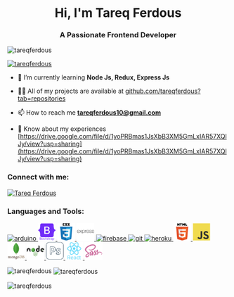 <h1 align="center">Hi, I'm Tareq Ferdous</h1>
<h3 align="center">A Passionate Frontend Developer</h3>

<p align="left"> <img src="https://komarev.com/ghpvc/?username=tareqferdous&label=Profile%20views&color=0e75b6&style=flat" alt="tareqferdous" /> </p>

<p align="left"> <a href="https://github.com/ryo-ma/github-profile-trophy"><img src="https://github-profile-trophy.vercel.app/?username=tareqferdous" alt="tareqferdous" /></a> </p>

- 🌱 I’m currently learning **Node Js, Redux, Express Js**

- 👨‍💻 All of my projects are available at [github.com/tareqferdous?tab=repositories](github.com/tareqferdous?tab=repositories)

- 📫 How to reach me **tareqferdous10@gmail.com**

- 📄 Know about my experiences [https://drive.google.com/file/d/1yoPRBmas1JsXbB3XM5GmLxIAR57XQlJy/view?usp=sharing](https://drive.google.com/file/d/1yoPRBmas1JsXbB3XM5GmLxIAR57XQlJy/view?usp=sharing)

<h3 align="left">Connect with me:</h3>
<p align="left">
<a href="https://fb.com/tareq.ferdos.7/" target="blank"><img align="center" src="https://raw.githubusercontent.com/rahuldkjain/github-profile-readme-generator/neutral-icons/src/images/icons/Social/facebook.svg" alt="Tareq Ferdous" height="30" width="40" /></a>
</p>

<h3 align="left">Languages and Tools:</h3>
<p align="left"> <a href="https://www.arduino.cc/" target="_blank"> <img src="https://cdn.worldvectorlogo.com/logos/arduino-1.svg" alt="arduino" width="40" height="40"/> </a> <a href="https://getbootstrap.com" target="_blank"> <img src="https://raw.githubusercontent.com/devicons/devicon/master/icons/bootstrap/bootstrap-plain-wordmark.svg" alt="bootstrap" width="40" height="40"/> </a> <a href="https://www.w3schools.com/css/" target="_blank"> <img src="https://raw.githubusercontent.com/devicons/devicon/master/icons/css3/css3-original-wordmark.svg" alt="css3" width="40" height="40"/> </a> <a href="https://expressjs.com" target="_blank"> <img src="https://raw.githubusercontent.com/devicons/devicon/master/icons/express/express-original-wordmark.svg" alt="express" width="40" height="40"/> </a> <a href="https://firebase.google.com/" target="_blank"> <img src="https://www.vectorlogo.zone/logos/firebase/firebase-icon.svg" alt="firebase" width="40" height="40"/> </a> <a href="https://git-scm.com/" target="_blank"> <img src="https://www.vectorlogo.zone/logos/git-scm/git-scm-icon.svg" alt="git" width="40" height="40"/> </a> <a href="https://heroku.com" target="_blank"> <img src="https://www.vectorlogo.zone/logos/heroku/heroku-icon.svg" alt="heroku" width="40" height="40"/> </a> <a href="https://www.w3.org/html/" target="_blank"> <img src="https://raw.githubusercontent.com/devicons/devicon/master/icons/html5/html5-original-wordmark.svg" alt="html5" width="40" height="40"/> </a> <a href="https://developer.mozilla.org/en-US/docs/Web/JavaScript" target="_blank"> <img src="https://raw.githubusercontent.com/devicons/devicon/master/icons/javascript/javascript-original.svg" alt="javascript" width="40" height="40"/> </a> <a href="https://www.mongodb.com/" target="_blank"> <img src="https://raw.githubusercontent.com/devicons/devicon/master/icons/mongodb/mongodb-original-wordmark.svg" alt="mongodb" width="40" height="40"/> </a> <a href="https://nodejs.org" target="_blank"> <img src="https://raw.githubusercontent.com/devicons/devicon/master/icons/nodejs/nodejs-original-wordmark.svg" alt="nodejs" width="40" height="40"/> </a> <a href="https://www.photoshop.com/en" target="_blank"> <img src="https://raw.githubusercontent.com/devicons/devicon/master/icons/photoshop/photoshop-line.svg" alt="photoshop" width="40" height="40"/> </a> <a href="https://reactjs.org/" target="_blank"> <img src="https://raw.githubusercontent.com/devicons/devicon/master/icons/react/react-original-wordmark.svg" alt="react" width="40" height="40"/> </a> <a href="https://sass-lang.com" target="_blank"> <img src="https://raw.githubusercontent.com/devicons/devicon/master/icons/sass/sass-original.svg" alt="sass" width="40" height="40"/> </a> </p>

<p><img align="left" src="https://github-readme-stats.vercel.app/api/top-langs?username=tareqferdous&show_icons=true&locale=en&layout=compact" alt="tareqferdous" /></p>

<p>&nbsp;<img align="center" src="https://github-readme-stats.vercel.app/api?username=tareqferdous&show_icons=true&locale=en" alt="tareqferdous" /></p>

<p><img align="center" src="https://github-readme-streak-stats.herokuapp.com/?user=tareqferdous&" alt="tareqferdous" /></p>
